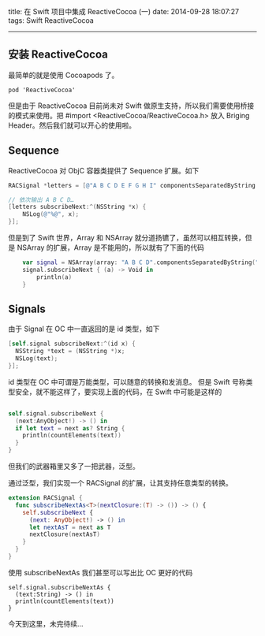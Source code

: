 title: 在 Swift 项目中集成 ReactiveCocoa (一)
date: 2014-09-28 18:07:27
tags: Swift ReactiveCocoa

---

## 安装 ReactiveCocoa 

最简单的就是使用 Cocoapods 了。

```
pod 'ReactiveCocoa'
```

但是由于 ReactiveCocoa 目前尚未对 Swift 做原生支持，所以我们需要使用桥接的模式来使用。把 #import <ReactiveCocoa/ReactiveCocoa.h> 放入 Briging Header。然后我们就可以开心的使用啦。

## Sequence

ReactiveCocoa 对 ObjC 容器类提供了 Sequence 扩展。如下

```Objective-C
RACSignal *letters = [@"A B C D E F G H I" componentsSeparatedByString:@" "].rac_sequence.signal;

// 依次输出 A B C D…
[letters subscribeNext:^(NSString *x) {
    NSLog(@"%@", x);
}];
```

但是到了 Swift 世界，Array 和 NSArray 就分道扬镳了，虽然可以相互转换，但是 NSArray 的扩展，Array 是不能用的，所以就有了下面的代码

```Swift
    var signal = NSArray(array: "A B C D".componentsSeparatedByString(" ")).rac_sequence.signal()
    signal.subscribeNext { (a) -> Void in
        println(a)
    }
```

## Signals

由于 Signal 在 OC 中一直返回的是 id 类型，如下

```Objective-C
[self.signal subscribeNext:^(id x) {
  NSString *text = (NSString *)x;
  NSLog(text);
}];
```

id 类型在 OC 中可谓是万能类型，可以随意的转换和发消息。
但是 Swift 号称类型安全，就不能这样了，要实现上面的代码，在 Swift 中可能是这样的

```Swift

self.signal.subscribeNext {
  (next:AnyObject!) -> () in
  if let text = next as? String {
    println(countElements(text))
  }
}

```

但我们的武器箱里又多了一把武器，泛型。

通过泛型，我们实现一个 RACSignal 的扩展，让其支持任意类型的转换。

```Swift
extension RACSignal {  
  func subscribeNextAs<T>(nextClosure:(T) -> ()) -> () {
    self.subscribeNext {
      (next: AnyObject!) -> () in
      let nextAsT = next as T
      nextClosure(nextAsT)
    }
  }
}
```

使用 subscribeNextAs 我们甚至可以写出比 OC 更好的代码

```
self.signal.subscribeNextAs {
  (text:String) -> () in
  println(countElements(text))
}
```

今天到这里，未完待续...









